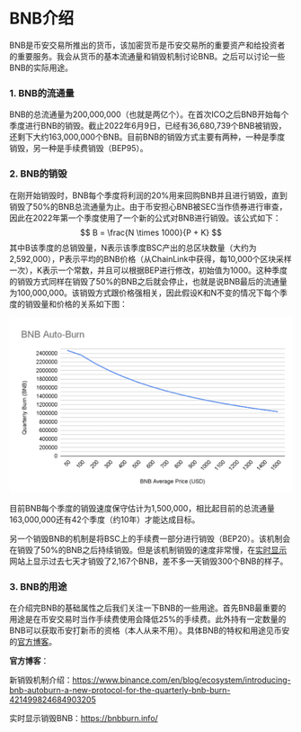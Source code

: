 # BNB介绍

BNB是币安交易所推出的货币，该加密货币是币安交易所的重要资产和给投资者的重要服务。我会从货币的基本流通量和销毁机制讨论BNB。之后可以讨论一些BNB的实际用途。



### 1. BNB的流通量

BNB的总流通量为200,000,000（也就是两亿个）。在首次ICO之后BNB开始每个季度进行BNB的销毁。截止2022年6月9日，已经有36,680,739个BNB被销毁，还剩下大约163,000,000个BNB。目前BNB的销毁方式主要有两种，一种是季度销毁，另一种是手续费销毁（BEP95）。



### 2. BNB的销毁

在刚开始销毁时，BNB每个季度将利润的20%用来回购BNB并且进行销毁，直到销毁了50%的BNB总流通量为止。由于币安担心BNB被SEC当作债券进行审查，因此在2022年第一个季度使用了一个新的公式对BNB进行销毁。该公式如下：
$$
B = \frac{N \times 1000}{P + K}
$$
其中B该季度的总销毁量，N表示该季度BSC产出的总区块数量（大约为2,592,000），P表示平均的BNB价格（从ChainLink中获得，每10,000个区块采样一次），K表示一个常数，并且可以根据BEP进行修改，初始值为1000。这种季度的销毁方式同样在销毁了50%的BNB之后就会停止，也就是说BNB最后的流通量为100,000,000。该销毁方式跟价格强相关，因此假设K和N不变的情况下每个季度的销毁量和价格的关系如下图：

<p align="center">
<img src="pic/burn.png" alt="show" style="zoom:60%;" />
</p>

目前BNB每个季度的销毁速度保守估计为1,500,000，相比起目前的总流通量163,000,000还有42个季度（约10年）才能达成目标。

另一个销毁BNB的机制是将BSC上的手续费一部分进行销毁（BEP20）。该机制会在销毁了50%的BNB之后持续销毁。但是该机制销毁的速度非常慢，在[实时显示](https://bnbburn.info/)网站上显示过去七天才销毁了2,167个BNB，差不多一天销毁300个BNB的样子。



### 3. BNB的用途

在介绍完BNB的基础属性之后我们关注一下BNB的一些用途。首先BNB最重要的用途是在币安交易时当作手续费使用会降低25%的手续费。此外持有一定数量的BNB可以获取币安打新币的资格（本人从来不用）。具体BNB的特权和用途见币安的[官方博客](https://www.binance.com/en/bnb)。



**官方博客**：

新销毁机制介绍：https://www.binance.com/en/blog/ecosystem/introducing-bnb-autoburn-a-new-protocol-for-the-quarterly-bnb-burn-421499824684903205

实时显示销毁BNB：https://bnbburn.info/




